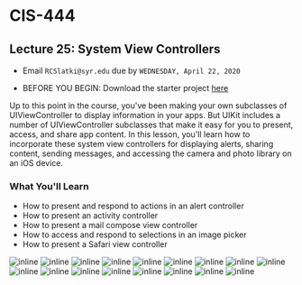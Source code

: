 # CIS-444 
## Lecture 25: System View Controllers

* Email `RCSlatki@syr.edu` due by `WEDNESDAY, April 22, 2020` 

* BEFORE YOU BEGIN: Download the starter project [here](https://www.dropbox.com/s/yr0bbxr2bcwadf1/HomeFurniture.zip?dl=0)

Up to this point in the course, you've been making your own subclasses of UIViewController to display information in your apps. But UIKit includes a number of UIViewController subclasses that make it easy for you to present, access, and share app content.
In this lesson, you'll learn how to incorporate these system view controllers for displaying alerts, sharing content, sending messages, and accessing the camera and photo library on an iOS device.

### What You'll Learn

* How to present and respond to actions in an alert controller
* How to present an activity controller
* How to present a mail compose view controller
* How to access and respond to selections in an image picker
* How to present a Safari view controller

![inline](resources/L25-1.png)
![inline](resources/L25-2.png)
![inline](resources/L25-3.png)
![inline](resources/L25-4.png)
![inline](resources/L25-5.png)
![inline](resources/L25-6.png)
![inline](resources/L25-7.png)
![inline](resources/L25-8.png)
![inline](resources/L25-9.png)
![inline](resources/L25-10.png)
![inline](resources/L25-11.png)
![inline](resources/L25-12.png)
![inline](resources/L25-13.png)
![inline](resources/L25-14.png)
![inline](resources/L25-15.png)
![inline](resources/L25-16.png)
![inline](resources/L25-17.png)
